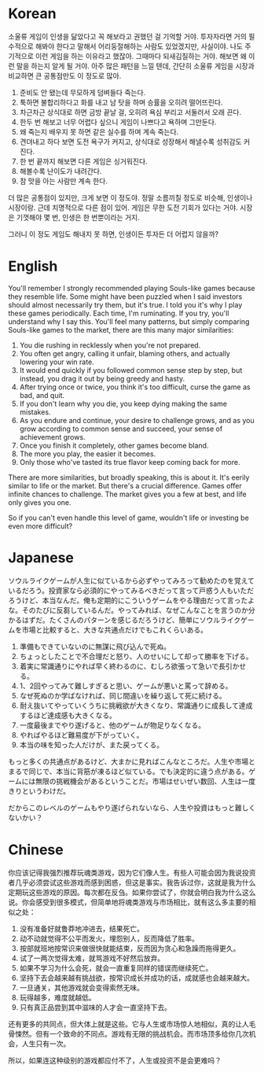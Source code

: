# Korean

소울류 게임이 인생을 닮았다고 꼭 해보라고 권했던 걸 기억할 거야. 투자자라면 거의 필수적으로 해봐야 한다고 말해서 어리둥절해하는 사람도 있었겠지만, 사실이야. 나도 주기적으로 이런 게임을 하는 이유라고 했잖아. 그때마다 되새김질하는 거야. 해보면 왜 이런 말을 하는지 알게 될 거야. 아주 많은 패턴을 느낄 텐데, 간단히 소울류 게임을 시장과 비교하면 큰 공통점만도 이 정도로 많아.

1. 준비도 안 됐는데 무모하게 덤벼들다 죽는다.
2. 툭하면 불합리하다고 화를 내고 남 탓을 하며 승률을 오히려 떨어뜨린다. 
3. 차근차근 상식대로 하면 금방 끝날 걸, 오히려 욕심 부리고 서둘러서 오래 끈다. 
4. 한두 번 해보고 너무 어렵다 싶으니 게임이 나쁘다고 욕하며 그만둔다. 
5. 왜 죽는지 배우지 못 하면 같은 실수를 하며 계속 죽는다. 
6. 견뎌내고 하다 보면 도전 욕구가 커지고, 상식대로 성장해서 해낼수록 성취감도 커진다. 
7. 한 번 끝까지 해보면 다른 게임은 싱거워진다.
8. 해볼수록 난이도가 내려간다. 
9. 참 맛을 아는 사람만 계속 한다.

더 많은 공통점이 있지만, 크게 보면 이 정도야. 정말 소름끼칠 정도로 비슷해, 인생이나 시장이랑. 근데 치명적으로 다른 점이 있어. 게임은 무한 도전 기회가 있다는 거야. 시장은 기껏해야 몇 번, 인생은 한 번뿐이라는 거지.

그러니 이 정도 게임도 해내지 못 하면, 인생이든 투자든 더 어렵지 않을까?

# English

You'll remember I strongly recommended playing Souls-like games because they resemble life. Some might have been puzzled when I said investors should almost necessarily try them, but it's true. I told you it's why I play these games periodically. Each time, I'm ruminating. If you try, you'll understand why I say this. You'll feel many patterns, but simply comparing Souls-like games to the market, there are this many major similarities:

1. You die rushing in recklessly when you're not prepared.
2. You often get angry, calling it unfair, blaming others, and actually lowering your win rate.
3. It would end quickly if you followed common sense step by step, but instead, you drag it out by being greedy and hasty.
4. After trying once or twice, you think it's too difficult, curse the game as bad, and quit.
5. If you don't learn why you die, you keep dying making the same mistakes.
6. As you endure and continue, your desire to challenge grows, and as you grow according to common sense and succeed, your sense of achievement grows.
7. Once you finish it completely, other games become bland.
8. The more you play, the easier it becomes.
9. Only those who've tasted its true flavor keep coming back for more.

There are more similarities, but broadly speaking, this is about it. It's eerily similar to life or the market. But there's a crucial difference. Games offer infinite chances to challenge. The market gives you a few at best, and life only gives you one.

So if you can't even handle this level of game, wouldn't life or investing be even more difficult?

# Japanese

ソウルライクゲームが人生に似ているから必ずやってみろって勧めたのを覚えているだろう。投資家なら必須的にやってみるべきだって言って戸惑う人もいただろうけど、本当なんだ。俺も定期的にこういうゲームをやる理由だって言ったよな。そのたびに反芻しているんだ。やってみれば、なぜこんなことを言うのか分かるはずだ。たくさんのパターンを感じるだろうけど、簡単にソウルライクゲームを市場と比較すると、大きな共通点だけでもこれくらいある。

1. 準備もできていないのに無謀に飛び込んで死ぬ。
2. ちょっとしたことで不合理だと怒り、人のせいにして却って勝率を下げる。
3. 着実に常識通りにやれば早く終わるのに、むしろ欲張って急いで長引かせる。
4. 1、2回やってみて難しすぎると思い、ゲームが悪いと罵って辞める。
5. なぜ死ぬのか学ばなければ、同じ間違いを繰り返して死に続ける。
6. 耐え抜いてやっていくうちに挑戦欲が大きくなり、常識通りに成長して達成するほど達成感も大きくなる。
7. 一度最後までやり遂げると、他のゲームが物足りなくなる。
8. やればやるほど難易度が下がっていく。
9. 本当の味を知った人だけが、また戻ってくる。

もっと多くの共通点があるけど、大まかに見ればこんなところだ。人生や市場とまるで同じで、本当に背筋が凍るほど似ている。でも決定的に違う点がある。ゲームには無限の挑戦機会があるということだ。市場はせいぜい数回、人生は一度きりというわけだ。

だからこのレベルのゲームもやり遂げられないなら、人生や投資はもっと難しくないかい？

# Chinese

你应该记得我强烈推荐玩魂类游戏，因为它们像人生。有些人可能会因为我说投资者几乎必须尝试这些游戏而感到困惑，但这是事实。我告诉过你，这就是我为什么定期玩这些游戏的原因。每次都在反刍。如果你尝试了，你就会明白我为什么这么说。你会感受到很多模式，但简单地将魂类游戏与市场相比，就有这么多主要的相似之处：

1. 没有准备好就鲁莽地冲进去，结果死亡。
2. 动不动就觉得不公平而发火，埋怨别人，反而降低了胜率。
3. 按部就班地按常识来做很快就能结束，反而因为贪心和急躁而拖得更久。
4. 试了一两次觉得太难，就骂游戏不好然后放弃。
5. 如果不学习为什么会死，就会一直重复同样的错误而继续死亡。
6. 坚持下去会越来越有挑战欲，按常识成长并成功的话，成就感也会越来越大。
7. 一旦通关，其他游戏就会变得索然无味。
8. 玩得越多，难度就越低。
9. 只有真正品尝到其中滋味的人才会一直坚持下去。

还有更多的共同点，但大体上就是这些。它与人生或市场惊人地相似，真的让人毛骨悚然。但有一个致命的不同点。游戏有无限的挑战机会。而市场顶多给你几次机会，人生只有一次。

所以，如果连这种级别的游戏都应付不了，人生或投资不是会更难吗？
